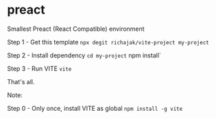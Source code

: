# preact

Smallest Preact (React Compatible) environment

Step 1 - Get this template
`npx degit richajak/vite-project my-project`

Step 2 - Install dependency
`cd my-project`
npm install`

Step 3 - Run VITE
`vite`

That's all.

Note: 

Step 0 - Only once, install VITE as global
`npm install -g vite`

